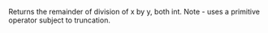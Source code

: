   Returns the remainder of division of x by y, both int.
  Note - uses a primitive operator subject to truncation.